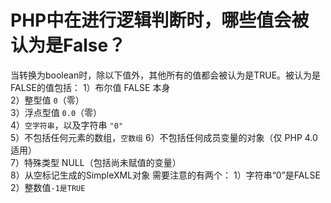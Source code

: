# PHP中在进行逻辑判断时，哪些值会被认为是False？

当转换为boolean时，除以下值外，其他所有的值都会被认为是TRUE。被认为是FALSE的值包括：
1）布尔值 FALSE 本身  
2）整型值 `0`（零）  
3）浮点型值 `0.0`（零）  
4）`空字符串`，以及字符串 `"0"`  
5）不包括任何元素的数组，`空数组`
6）不包括任何成员变量的对象（仅 PHP 4.0 适用）  
7）特殊类型 NULL（包括尚未赋值的变量）  
8）从空标记生成的SimpleXML对象 
需要注意的有两个：
1）字符串“0”是FALSE
2）整数值`-1是TRUE`